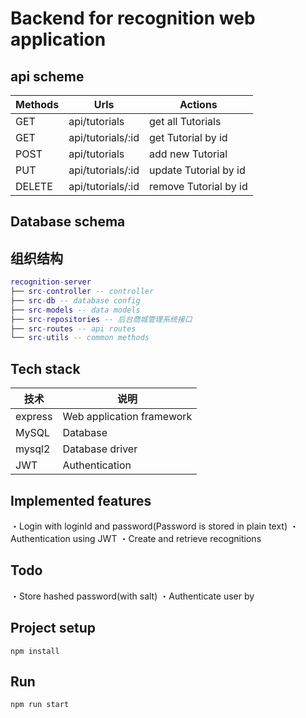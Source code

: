 # Backend for recognition web application

## api scheme
| Methods	| Urls	| Actions
| -------- | ------- | ------- |
| GET | api/tutorials | get all Tutorials
| GET | api/tutorials/:id | get Tutorial by id
| POST | api/tutorials | add new Tutorial
| PUT | api/tutorials/:id | update Tutorial by id
| DELETE | api/tutorials/:id | remove Tutorial by id

## Database schema

## 组织结构

``` lua
recognition-server
├── src-controller -- controller
├── src-db -- database config
├── src-models -- data models
├── src-repositories -- 后台商城管理系统接口
├── src-routes -- api routes
└── src-utils -- common methods
```
## Tech stack

| 技术                 | 说明                         |
| -------------------- | --------------------------- |
| express              | Web application framework   |
| MySQL                | Database                    |
| mysql2               | Database driver             |
| JWT                  | Authentication              |

## Implemented features
・Login with loginId and password(Password is stored in plain text)
・Authentication using JWT
・Create and retrieve recognitions

## Todo
・Store hashed password(with salt)
・Authenticate user by
## Project setup
```
npm install
```

## Run
```
npm run start
```
